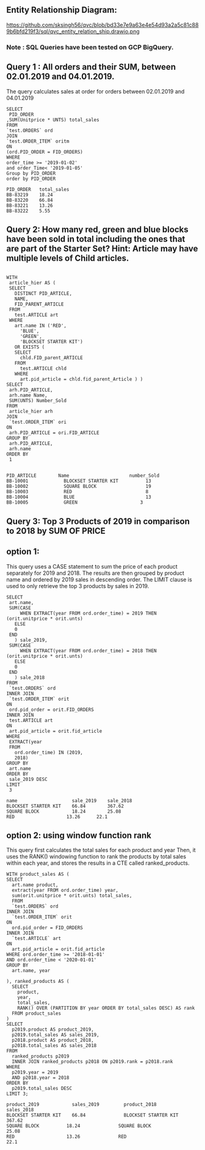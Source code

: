 
## Entity Relationship Diagram: 


https://github.com/sksingh56/qvc/blob/bd33e7e9a63e4e54d93a2a5c81c889b6bfd219f3/sql/qvc_entity_relation_ship.drawio.png

### Note : SQL Queries have been tested on GCP BigQuery.

## Query 1 : All orders and their SUM, between 02.01.2019 and 04.01.2019.

The query calculates sales at order for orders between 02.01.2019 and 04.01.2019
 
 ```
SELECT
  PID_ORDER
 ,SUM(Unitprice * UNTS) total_sales
FROM
 `test.ORDERS` ord
JOIN
 `test.ORDER_ITEM` oritm
ON
 (ord.PID_ORDER = FID_ORDERS)
WHERE
 order_time >= '2019-01-02'
 and order_Time< '2019-01-05'
Group by PID_ORDER
order by PID_ORDER
 
PID_ORDER	total_sales
BB-83219	18.24
BB-83220	66.84
BB-83221	13.26
BB-83222	5.55
 ```

## Query 2: How many red, green and blue blocks have been sold in total including the ones that are part of the Starter Set? Hint: Article may have multiple levels of Child articles.

 ```

WITH
  article_hier AS (
  SELECT
    DISTINCT PID_ARTICLE,
    NAME,
    FID_PARENT_ARTICLE
  FROM
    test.ARTICLE art
  WHERE
    art.name IN ('RED',
      'BLUE',
      'GREEN',
      'BLOCKSET STARTER KIT')
    OR EXISTS (
    SELECT
      chld.FID_parent_ARTICLE
    FROM
      test.ARTICLE chld
    WHERE
      art.pid_article = chld.fid_parent_Article ) )
SELECT
  arh.PID_ARTICLE,
  arh.name Name,
  SUM(UNTS) Number_Sold
FROM
  article_hier arh
JOIN
  `test.ORDER_ITEM` ori
ON
  arh.PID_ARTICLE = ori.FID_ARTICLE
GROUP BY
  arh.PID_ARTICLE,
  arh.name
ORDER BY
  1


PID_ARTICLE	       Name	                     number_Sold
BB-10001	         BLOCKSET STARTER KIT	       13
BB-10002	         SQUARE BLOCK	               19
BB-10003	         RED	                       8
BB-10004	         BLUE	                       13
BB-10005	         GREEN	                     3

 ```
## Query 3: Top 3 Products of 2019 in comparison to 2018 by SUM OF PRICE

## option 1:
This query uses a CASE statement to sum the price of each product separately for 2019 and 2018. The results are then grouped by product name and ordered by 2019 sales in descending order. The LIMIT clause is used to only retrieve the top 3 products by sales in 2019.

 ```
 SELECT
  art.name,
  SUM(CASE
      WHEN EXTRACT(year FROM ord.order_time) = 2019 THEN (orit.unitprice * orit.unts)
    ELSE
    0
  END
    ) sale_2019,
  SUM(CASE
      WHEN EXTRACT(year FROM ord.order_time) = 2018 THEN (orit.unitprice * orit.unts)
    ELSE
    0
  END
    ) sale_2018
FROM
  `test.ORDERS` ord
INNER JOIN
  `test.ORDER_ITEM` orit
ON
  ord.pid_order = orit.FID_ORDERS
INNER JOIN
  test.ARTICLE art
ON
  art.pid_article = orit.fid_article
WHERE
  EXTRACT(year
  FROM
    ord.order_time) IN (2019,
    2018)
GROUP BY
  art.name
ORDER BY
  sale_2019 DESC
LIMIT
  3

name	                sale_2019	 sale_2018
BLOCKSET STARTER KIT	66.84	     367.62
SQUARE BLOCK	        18.24	     25.08
RED                   13.26	     22.1

 ```

## option 2: using window function rank
This query first calculates the total sales for each product and year  Then, it uses the RANK() windowing function to rank the products by total sales within each year, and stores the results in a CTE called ranked_products.

```
WITH product_sales AS (
SELECT
  art.name product,
  extract(year FROM ord.order_time) year,
  sum(orit.unitprice * orit.unts) total_sales,
  FROM
  `test.ORDERS` ord
INNER JOIN
  `test.ORDER_ITEM` orit
ON
  ord.pid_order = FID_ORDERS
INNER JOIN
  `test.ARTICLE` art
ON
  art.pid_article = orit.fid_article
WHERE ord.order_time >= '2018-01-01' 
AND ord.order_time < '2020-01-01'
GROUP BY
  art.name, year

), ranked_products AS (
  SELECT
    product,
    year,
    total_sales,
    RANK() OVER (PARTITION BY year ORDER BY total_sales DESC) AS rank
  FROM product_sales
)
SELECT 
  p2019.product AS product_2019,
  p2019.total_sales AS sales_2019,
  p2018.product AS product_2018,
  p2018.total_sales AS sales_2018
FROM 
  ranked_products p2019
  INNER JOIN ranked_products p2018 ON p2019.rank = p2018.rank
WHERE
  p2019.year = 2019
  AND p2018.year = 2018
ORDER BY
  p2019.total_sales DESC
LIMIT 3;

product_2019	        sales_2019	       product_2018	            sales_2018
BLOCKSET STARTER KIT	66.84              BLOCKSET STARTER KIT	     367.62
SQUARE BLOCK          18.24	             SQUARE BLOCK              25.08
RED                   13.26              RED                       22.1


 ```
